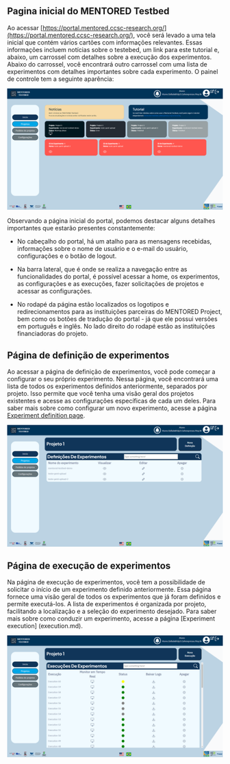 ## Pagina inicial do MENTORED Testbed

Ao acessar [https://portal.mentored.ccsc-research.org/](https://portal.mentored.ccsc-research.org/), você será levado a uma tela inicial que contém vários cartões com informações relevantes. Essas informações incluem notícias sobre o testebed, um link para este tutorial e, abaixo, um carrossel com detalhes sobre a execução dos experimentos. Abaixo do carrossel, você encontrará outro carrossel com uma lista de experimentos com detalhes importantes sobre cada experimento. O painel de controle tem a seguinte aparência:

![Dashboard](img/dashboard-page-pt.png "Dashboard")

Observando a página inicial do portal, podemos destacar alguns detalhes importantes que estarão presentes constantemente:

- No cabeçalho do portal, há um atalho para as mensagens recebidas, informações sobre o nome de usuário e o e-mail do usuário, configurações e o botão de logout.

- Na barra lateral, que é onde se realiza a navegação entre as funcionalidades do portal, é possível acessar a home, os experimentos, as configurações e as execuções, fazer solicitações de projetos e acessar as configurações.

- No rodapé da página estão localizados os logotipos e redirecionamentos para as instituições parceiras do MENTORED Project, bem como os botões de tradução do portal - já que ele possui versões em português e inglês. No lado direito do rodapé estão as instituições financiadoras do projeto.

## Página de definição de experimentos

Ao acessar a página de definição de experimentos, você pode começar a configurar o seu próprio experimento. Nessa página, você encontrará uma lista de todos os experimentos definidos anteriormente, separados por projeto. Isso permite que você tenha uma visão geral dos projetos existentes e acesse as configurações específicas de cada um deles. Para saber mais sobre como configurar um novo experimento, acesse a página [Experiment definition page](definition.md).


![Definição de experimentos](img/experiment-definition-page-pt.png "Definição de experimentos")

## Página de execução de experimentos

Na página de execução de experimentos, você tem a possibilidade de solicitar o início de um experimento definido anteriormente. Essa página fornece uma visão geral de todos os experimentos que já foram definidos e permite executá-los. A lista de experimentos é organizada por projeto, facilitando a localização e a seleção do experimento desejado. Para saber mais sobre como conduzir um experimento, acesse a página [Experiment execution] (execution.md).

![Execução de experimentos](img/experiment-execution-page-pt.png "Execução de experimentos")